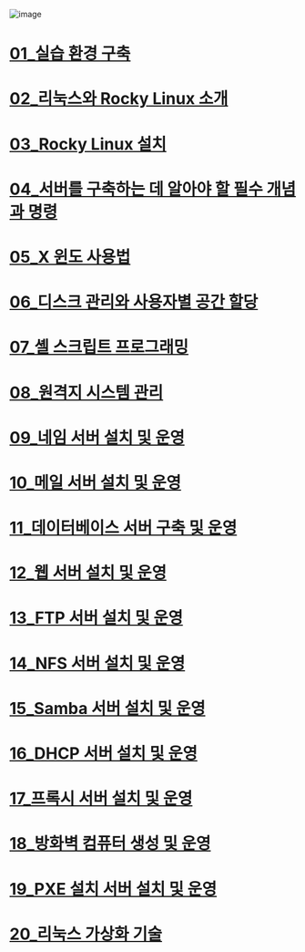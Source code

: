 ![image](https://github.com/TaskerJang/Linux_study/assets/124780552/dc4722ce-3540-4a5e-b94f-75d4a10cddc8)


# [01_실습 환경 구축](실습%20환경%20구축.md)
# [02_리눅스와 Rocky Linux 소개](리눅스와%20Rocky%20Linux%20소개.md)
# [03_Rocky Linux 설치](Rocky%20Linux%20설치.md)
# [04_서버를 구축하는 데 알아야 할 필수 개념과 명령](서버를%20구축하는%20데%20알아야%20할%20필수%20개념과%20명령.md)
# [05_X 윈도 사용법](X%20윈도%20사용법.md)
# [06_디스크 관리와 사용자별 공간 할당](디스크%20관리와%20사용자별%20공간%20할당.md)
# [07_셸 스크립트 프로그래밍](셸%20스크립트%20프로그래밍.md)
# [08_원격지 시스템 관리](원격지%20시스템%20관리.md)
# [09_네임 서버 설치 및 운영](네임%20서버%20설치%20및%20운영.md)
# [10_메일 서버 설치 및 운영](메일%20서버%20설치%20및%20운영.md)
# [11_데이터베이스 서버 구축 및 운영](데이터베이스%20서버%20구축%20및%20운영.md)
# [12_웹 서버 설치 및 운영](웹%20서버%20설치%20및%20운영.md)
# [13_FTP 서버 설치 및 운영](FTP%20서버%20설치%20및%20운영.md)
# [14_NFS 서버 설치 및 운영](NFS%20서버%20설치%20및%20운영.md)
# [15_Samba 서버 설치 및 운영](Samba%20서버%20설치%20및%20운영.md)
# [16_DHCP 서버 설치 및 운영](DHCP%20서버%20설치%20및%20운영.md)
# [17_프록시 서버 설치 및 운영](프록시%20서버%20설치%20및%20운영.md)
# [18_방화벽 컴퓨터 생성 및 운영](방화벽%20컴퓨터%20생성%20및%20운영.md)
# [19_PXE 설치 서버 설치 및 운영](PXE%20설치%20서버%20설치%20및%20운영.md)
# [20_리눅스 가상화 기술](리눅스%20가상화%20기술.md)

